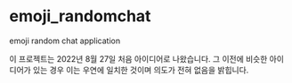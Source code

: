 # emoji_randomchat
emoji random chat application

이 프로젝트는 2022년 8월 27일 처음 아이디어로 나왔습니다.
그 이전에 비슷한 아이디어가 있는 경우 이는 우연에 일치한 것이며
의도가 전혀 없음을 밝힙니다.
